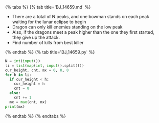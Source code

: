{% tabs %}
{% tab title='BJ_14659.md' %}

* There are a total of N peaks, and one bowman stands on each peak waiting for the lunar eclipse to begin
* Dragon can only kill enemies standing on the low peak
* Also, if the dragons meet a peak higher than the one they first started, they give up the attack.
* Find number of kills from best killer

{% endtab %}
{% tab title='BJ_14659.py' %}

```py
N = int(input())
li = list(map(int, input().split()))
cur_height, cnt, mx = 0, 0, 0
for h in li:
  if cur_height < h:
    cur_height = h
    cnt = 0
  else:
    cnt += 1
  mx = max(cnt, mx)
print(mx)
```

{% endtab %}
{% endtabs %}